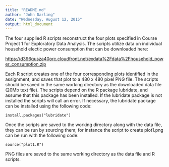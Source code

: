 ```yaml
---
title: "README.md"
author: "John Darling"
date: "Wednesday, August 12, 2015"
output: html_document
---
```


The four supplied R scripts reconstruct the four plots specified in Course Project 1 for Exploratory Data Analysis. The scripts utilize data on individual household electic power consumption that can be downloaded here:

https://d396qusza40orc.cloudfront.net/exdata%2Fdata%2Fhousehold_power_consumption.zip

Each R script creates one of the four corresponding plots identified in the assignment, and saves that plot to a 480 x 480 pixel PNG file. The scripts should be saved in the same working directory as the downloaded data file (20Mb text file). The scripts depend on the R package lubridate, and assume that this package has been installed. If the lubridate package is not installed the scripts will call an error. If necessary, the lubridate package can be installed using the following code:

```{r}
install.packages("lubridate")
```

Once the scripts are saved to the working directory along with the data file, they can be run by sourcing them; for instance the script to create plot1.png can be run with the following code:

```{r}
source("plot1.R")
```

PNG files are saved to the same working directory as the data file and R scripts. 